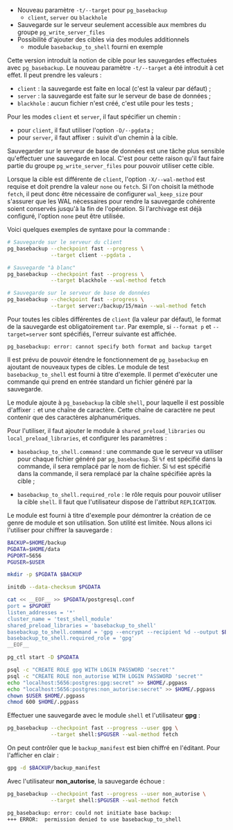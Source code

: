 <!--
Les commits sur ce sujet sont :

* civles: https://www.postgresql.org/message-id/E1nAZj6-0005S2-7T@gemulon.postgresql.org
* pg_file_settings: https://www.postgresql.org/message-id/E1nDV7S-0003Tr-1d@gemulon.postgresql.org
* backup_to_shell: https://www.postgresql.org/message-id/E1nUB2m-000CYD-DY@gemulon.postgresql.org

Discussion dans les commits

-->

<div class="slide-content">

  * Nouveau paramètre `-t/--target` pour `pg_basebackup`
    + `client`, `server` ou `blackhole`
  * Sauvegarde sur le serveur seulement accessible aux membres 
  du groupe `pg_write_server_files`
  * Possibilité d'ajouter des cibles via des modules additionnels
    + module `basebackup_to_shell` fourni en exemple

</div>

<div class="notes">

Cette version introduit la notion de cible pour les sauvegardes effectuées avec
`pg_basebackup`. Le nouveau paramètre `-t/--target` a été introduit à cet
effet. Il peut prendre les valeurs :

* `client` : la sauvegarde est faite en local (c'est la valeur par défaut) ;
* `server` : la sauvegarde est faite sur le serveur de base de données ;
* `blackhole` : aucun fichier n'est créé, c'est utile pour les tests ;

Pour les modes `client` et `server`, il faut spécifier un chemin :

* pour `client`, il faut utiliser l'option `-D/--pgdata` ;
* pour `server`, il faut affixer  `:` suivit d'un chemin à la cible.

Sauvegarder sur le serveur de base de données est une tâche plus sensible
qu'effectuer une sauvegarde en local. C'est pour cette raison qu'il faut faire
partie du groupe `pg_write_server_files` pour pouvoir utiliser cette cible.

Lorsque la cible est différente de `client`, l'option `-X/--wal-method` est
requise et doit prendre la valeur `none` ou `fetch`. Si l'on choisit la méthode
`fetch`, il peut donc être nécessaire de configurer `wal_keep_size` pour
s'assurer que les WAL nécessaires pour rendre la sauvegarde cohérente soient
conservés jusqu'à la fin de l'opération. Si l'archivage est déjà configuré,
l'option `none` peut être utilisée.

Voici quelques exemples de syntaxe pour la commande :

```bash
# Sauvegarde sur le serveur du client
pg_basebackup --checkpoint fast --progress \
              --target client --pgdata .

# Sauvegarde "à blanc"
pg_basebackup --checkpoint fast --progress \
              --target blackhole --wal-method fetch

# Sauvegarde sur le serveur de base de données
pg_basebackup --checkpoint fast --progress \
              --target server:/backup/15/main --wal-method fetch
```

Pour toutes les cibles différentes de `client` (la valeur par défaut), le
format de la sauvegarde est obligatoirement `tar`. Par exemple, si `--format p`
et `--target=server` sont spécifiés, l'erreur suivante est affichée.

```text
pg_basebackup: error: cannot specify both format and backup target
```

Il est prévu de pouvoir étendre le fonctionnement de `pg_basebackup` en ajoutant
de nouveaux types de cibles. Le module de test `basebackup_to_shell` est fourni
à titre d'exemple. Il permet d'exécuter une commande qui prend en entrée
standard un fichier généré par la sauvegarde.

Le module ajoute à `pg_basebackup` la cible `shell`, pour laquelle il est
possible d'affixer `:` et une chaîne de caractère. Cette chaîne de caractère ne
peut contenir que des caractères alphanumériques.

Pour l'utiliser, il faut ajouter le module à `shared_preload_libraries` ou
`local_preload_libraries`, et configurer les paramètres :

* `basebackup_to_shell.command` : une commande que le serveur va utiliser pour
  chaque fichier généré par `pg_basebackup`. Si `%f` est spécifié dans la
  commande, il sera remplacé par le nom de fichier. Si `%d` est spécifié dans
  la commande, il sera remplacé par la chaîne spécifiée après la cible ;

* `basebackup_to_shell.required_role` : le rôle requis pour pouvoir utiliser la
  cible `shell`. Il faut que l'utilisateur dispose de l'attribut `REPLICATION`.

Le module est fourni à titre d'exemple pour démontrer la création de ce genre
de module et son utilisation. Son utilité est limitée. Nous allons ici
l'utiliser pour chiffrer la sauvegarde :

```bash
BACKUP=$HOME/backup
PGDATA=$HOME/data
PGPORT=5656
PGUSER=$USER

mkdir -p $PGDATA $BACKUP

initdb --data-checksum $PGDATA

cat << __EOF__ >> $PGDATA/postgresql.conf
port = $PGPORT
listen_addresses = '*'
cluster_name = 'test_shell_module'
shared_preload_libraries = 'basebackup_to_shell'
basebackup_to_shell.command = 'gpg --encrypt --recipient %d --output $BACKUP/%f'
basebackup_to_shell.required_role = 'gpg'
__EOF__

pg_ctl start -D $PGDATA

psql -c "CREATE ROLE gpg WITH LOGIN PASSWORD 'secret'"
psql -c "CREATE ROLE non_autorise WITH LOGIN PASSWORD 'secret'"
echo "localhost:5656:postgres:gpg:secret" >> $HOME/.pgpass
echo "localhost:5656:postgres:non_autorise:secret" >> $HOME/.pgpass
chown $USER $HOME/.pgpass
chmod 600 $HOME/.pgpass
```

Effectuer une sauvegarde avec le module `shell` et l'utilisateur **gpg** :

```bash
pg_basebackup --checkpoint fast --progress --user gpg \
              --target shell:$PGUSER --wal-method fetch
```

On peut contrôler que le `backup_manifest` est bien chiffré en l'éditant.
Pour l'afficher en clair :

```bash
gpg -d $BACKUP/backup_manifest
```

Avec l'utilisateur **non_autorise**, la sauvegarde échoue :

```bash
pg_basebackup --checkpoint fast --progress --user non_autorise \
              --target shell:$PGUSER --wal-method fetch
```
```sh
pg_basebackup: error: could not initiate base backup:
+++ ERROR:  permission denied to use basebackup_to_shell
```

</div>
